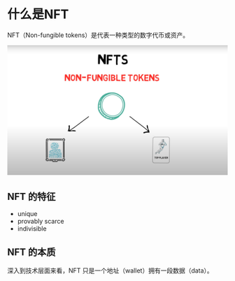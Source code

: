 # 什么是NFT

NFT（Non-fungible tokens）是代表一种类型的数字代币或资产。

![NFTS](images/NFT1.png)

## NFT 的特征
- unique
- provably scarce
- indivisible

## NFT 的本质
深入到技术层面来看，NFT 只是一个地址（wallet）拥有一段数据（data）。
